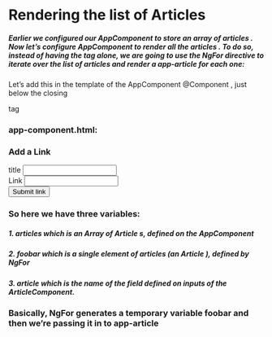 # Rendering the list of Articles

##### Earlier we configured our AppComponent to store an array of articles . Now let’s configure AppComponent to render all the articles . To do so, instead of having the <app-new-article> tag alone, we are going to use the NgFor directive to iterate over the list of articles and render a app-article for each one:

Let’s add this in the template of the AppComponent @Component , just below the closing <form> tag

### app-component.html:

<form action="" class="ui large form segment">
  <h3 class="ui header">Add a Link</h3>
  <div class="field">
    <label for="title">title</label>
    <input type="text" id="title" #newtitle />
    <!-- changed #newtitle added-->
  </div>
  <div class="field">
    <label for="link">Link</label>
    <input type="text" name="link" id="link" #newlink />
    <!-- changed - #newlink added-->
  </div>
  <!-- This is the button added with seamntic ui classes-->
  <button
    (click)="addArticle(newtitle, newlink)"
    class="ui violet inverted right floated button"
  >
    Submit link
  </button>
</form>
<!-- start adding here this piece of code is responsible for more than one digfferent article -->
<div class="ui grid posts">
  <app-new-article
    *ngFor="let newArticle of newArticles"
    [newArticle]="newArticle"
  >
  </app-new-article>
</div>
<!-- end adding here -->

<!-- adding the new-article-component this component in not necessary yet -->
<!-- <div class="ui grid posts">
  <app-new-article> </app-new-article>
</div> -->

### So here we have three variables:

##### 1. articles which is an Array of Article s, defined on the AppComponent

##### 2. foobar which is a single element of articles (an Article ), defined by NgFor

##### 3. article which is the name of the field defined on inputs of the ArticleComponent.

### Basically, NgFor generates a temporary variable foobar and then we’re passing it in to app-article
